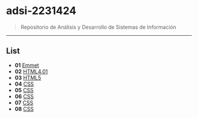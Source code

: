 # adsi-2231424
> Repositorio de Análisis y Desarrollo de Sistemas de Información
---
## List

- **01** [Emmet](01-emmet/)
- **02** [HTML4.01](02-html4.01/)
- **03** [HTML5](03-html5/)
- **04** [CSS](04-css2.1/)
- **05** [CSS](05-css3/)
- **06** [CSS](06-PUG/)
- **07** [CSS](07-SASS/)
- **08** [CSS](08-JAVASCRIPT/)
